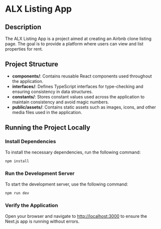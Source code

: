 # ALX Listing App

## Description
The ALX Listing App is a project aimed at creating an Airbnb clone listing page. The goal is to provide a platform where users can view and list properties for rent.

## Project Structure
- **components/**: Contains reusable React components used throughout the application.
- **interfaces/**: Defines TypeScript interfaces for type-checking and ensuring consistency in data structures.
- **constants/**: Stores constant values used across the application to maintain consistency and avoid magic numbers.
- **public/assets/**: Contains static assets such as images, icons, and other media files used in the application.

## Running the Project Locally

### Install Dependencies
To install the necessary dependencies, run the following command:
```bash
npm install
```

### Run the Development Server
To start the development server, use the following command:
```bash
npm run dev
```

### Verify the Application
Open your browser and navigate to [http://localhost:3000](http://localhost:3000) to ensure the Next.js app is running without errors.
